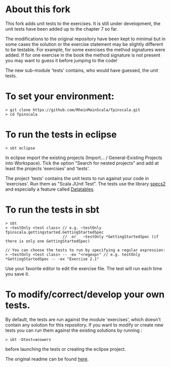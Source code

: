 # About this fork

This fork adds unit tests to the exercises. It is still under development, the unit tests have been added up to the chapter 7 so far.

The modifications to the original repository have been kept to minimal but in some cases the solution or the exercise statement
may be slightly different to be testable. For example, for some exercises the method signatures were added. If
for one exercise in the book the method signature is not present you may want to guess it before jumping to the code!

The new sub-module 'tests' contains, who would have guessed, the unit tests. 

# To set your environment:
    > git clone https://github.com/RheinMainScala/fpinscala.git
    > cd fpinscala

    
# To run the tests in eclipse
    > sbt eclipse
    
In eclipse import the existing projects (Import... / General-Existing Projects into Workspace).
Tick the option "Search for nested projects" and add at least the projects 'exercises' and 'tests'.

The project 'tests' contains the unit tests to run against your code in 'exercises'. Run them as "Scala JUnit Test".
The tests use the library [specs2](https://etorreborre.github.io/specs2/) and especially a feature called [Datatables](https://etorreborre.github.io/specs2/guide/SPECS2-3.6/org.specs2.guide.UseDatatables.html).
    
# To run the tests in sbt
    > sbt
    > ~testOnly <test class> // e.g. ~testOnly fpinscala.gettingstarted.GettingStartedSpec
                             //  or   ~testOnly *GettingStartedSpec (if there is only one GettingStartedSpec)
    
    // You can choose the tests to run by specifying a regular expression:
    > ~testOnly <test class> -- -ex "<regexp>" // e.g. testOnly *GettingStartedSpec -- -ex "Exercise 2.1"

    
Use your favorite editor to edit the exercise file. The test will run each time you save it.

# To modify/correct/develop your own tests.

By default, the tests are run against the module 'exercises', which doesn't contain any solution for this repository. If you want to modify or create new tests you can run them against
the existing solutions by running :

	> sbt -Dtest=answers
	
before launching the tests or creating the eclipse project.

	
The original readme can be found [here](https://github.com/fpinscala/fpinscala).
	

